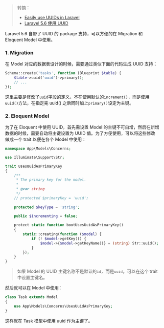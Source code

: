 > 转摘：
> * [Easily use UUIDs in Laravel](https://dev.to/wilburpowery/easily-use-uuids-in-laravel-45be)
> * [Laravel 5.6 使用 UUID](https://www.ruoxiaozh.com/blog/article/67)

Laravel 5.6 自带了 UUID 的 package 支持，可以方便的在 Migration 和 Eloquent Model 中使用。

### 1. Migration

在 Model 对应的数据表设计的时候，需要通过类似下面的代码生成 UUID 支持：

```php
Schema::create('tasks', function (Blueprint $table) {
    $table->uuid('uuid')->primary();
    // ...
});
```

这里主要是修改了`uuid`字段的定义，不在使用默认的`increment()`，而是使用`uuid()`方法，在指定完 uuid() 之后同时加上`primary()`设定为主键。

### 2. Eloquent Model

为了在 Eloquent 中使用 UUID，首先需设置 Model 的主键不可自增，然后在新增数据的时候，需要自动将主键设置为 UUID 值。为了方便使用，可以将这些修改做成一个 trait 以便在各个 Model 中使用：

```php
namespace App\Models\Concerns;

use Illuminate\Support\Str;

trait UsesUuidAsPrimaryKey
{
    /**
     * The primary key for the model.
     *
     * @var string
     */
    // protected $primaryKey = 'uuid';
    
    protected $keyType = 'string';

    public $incrementing = false;
    
    protect static function bootUsesUuidAsPrimaryKey()
    {
        static::creating(function ($model) {
            if (! $model->getKey()) {
                $model->{$model->getKeyName()} = (string) Str::uuid();
            }
        });
    }
}
```

> 如果 Model 的 UUID 主键名称不是默认的`id`，而是`uuid`，可以在这个 trait 中设置主键名。

然后就可以在 Model 中使用：

```php
class Task extends Model
{
    use App\Models\Concerns\UsesUuidAsPrimaryKey;
}
```

这样就在 Task 模型中使用 uuid 作为主键了。


